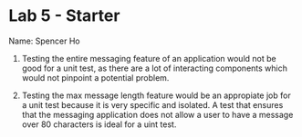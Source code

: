 # Lab 5 - Starter
Name: Spencer Ho

1. Testing the entire messaging feature of an application would not be good for a unit test, as there are a lot of interacting components which would not pinpoint a potential problem.

2. Testing the max message length feature would be an appropiate job for a unit test because it is very specific and isolated. A test that ensures that the messaging application does not allow a user to have a message over 80 characters is ideal for a uint test.